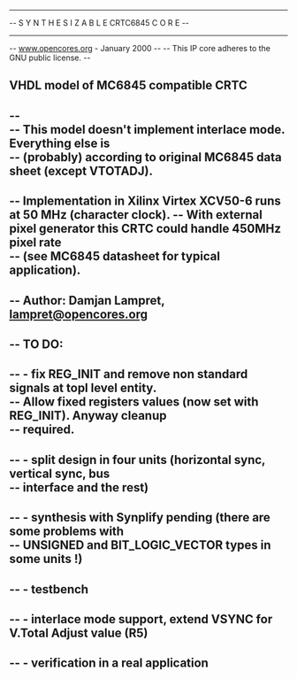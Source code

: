 --                                                                           --
--  S Y N T H E S I Z A B L E    CRTC6845   C O R E                          --
--                                                                           --
--  www.opencores.org - January 2000                                         --
--  This IP core adheres to the GNU public license.                          --

## VHDL model of MC6845 compatible CRTC                                     
--                                                                           
--  This model doesn't implement interlace mode. Everything else is          
--  (probably) according to original MC6845 data sheet (except VTOTADJ).     
--                                                                           
--  Implementation in Xilinx Virtex XCV50-6 runs at 50 MHz (character clock).
--  With external pixel	generator this CRTC could handle 450MHz pixel rate   
--  (see MC6845 datasheet for typical application).	                     
--                                                                           
--  Author: Damjan Lampret, lampret@opencores.org                            
--                                                                           
--  TO DO:                                                                   
--                                                                           
--   - fix REG_INIT and remove non standard signals at topl level entity.    
--     Allow fixed registers values (now set with REG_INIT). Anyway cleanup  
--     required.                                                             
--                                                                           
--   - split design in four units (horizontal sync, vertical sync, bus       
--     interface and the rest)                                               
--                                                                           
--   - synthesis with Synplify pending (there are some problems with         
--     UNSIGNED and BIT_LOGIC_VECTOR types in some units !)                  
--                                                                           
--   - testbench                                                             
--                                                                           
--   - interlace mode support, extend VSYNC for V.Total Adjust value (R5)    
--                                                                           
--   - verification in a real application                                    
--                                                                           